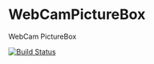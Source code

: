 WebCamPictureBox
================

WebCam PictureBox

[![Build Status](https://travis-ci.org/larrynung/WebCamPictureBox.png?branch=master)](https://travis-ci.org/larrynung/WebCamPictureBox)
